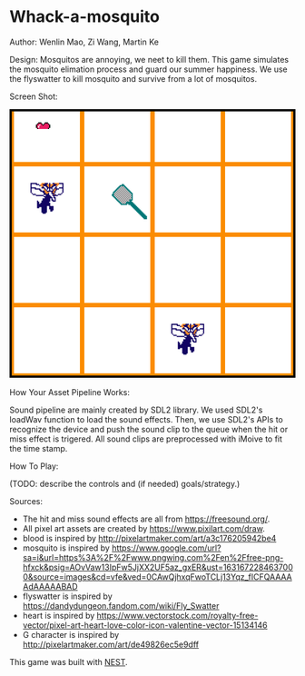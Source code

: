 # Whack-a-mosquito

Author: Wenlin Mao, Zi Wang, Martin Ke

Design: Mosquitos are annoying, we neet to kill them. This game simulates the mosquito elimation process
and guard our summer happiness. We use the flyswatter to kill mosquito and survive from a lot of mosquitos.

Screen Shot:

![Screen Shot](screenshot.png)

How Your Asset Pipeline Works:

Sound pipeline are mainly created by SDL2 library. We used SDL2's loadWav function to load the sound effects.
Then, we use SDL2's APIs to recognize the device and push the sound clip to the queue when the hit or miss effect is trigered.
All sound clips are preprocessed with iMoive to fit the time stamp.

How To Play:

(TODO: describe the controls and (if needed) goals/strategy.)

Sources:

* The hit and miss sound effects are all from https://freesound.org/.
* All pixel art assets are created by https://www.pixilart.com/draw. 
* blood is inspired by http://pixelartmaker.com/art/a3c176205942be4
* mosquito is inspired by https://www.google.com/url?sa=i&url=https%3A%2F%2Fwww.pngwing.com%2Fen%2Ffree-png-hfxck&psig=AOvVaw13IpFw5JjXX2UF5az_gxER&ust=1631672284637000&source=images&cd=vfe&ved=0CAwQjhxqFwoTCLj13Yqz_fICFQAAAAAdAAAAABAD
* flyswatter is inspired by https://dandydungeon.fandom.com/wiki/Fly_Swatter
* heart is inspired by https://www.vectorstock.com/royalty-free-vector/pixel-art-heart-love-color-icon-valentine-vector-15134146
* G character is inspired by http://pixelartmaker.com/art/de49826ec5e9dff

This game was built with [NEST](NEST.md).

